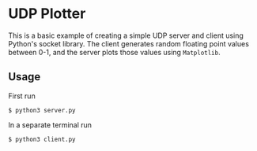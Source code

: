 # UDP Plotter

This is a basic example of creating a simple UDP server and client using Python's socket library. The client generates random floating point values between 0-1, and the server plots those values using `Matplotlib`.

## Usage

First run

```
$ python3 server.py
```

In a separate terminal run

```
$ python3 client.py
```
